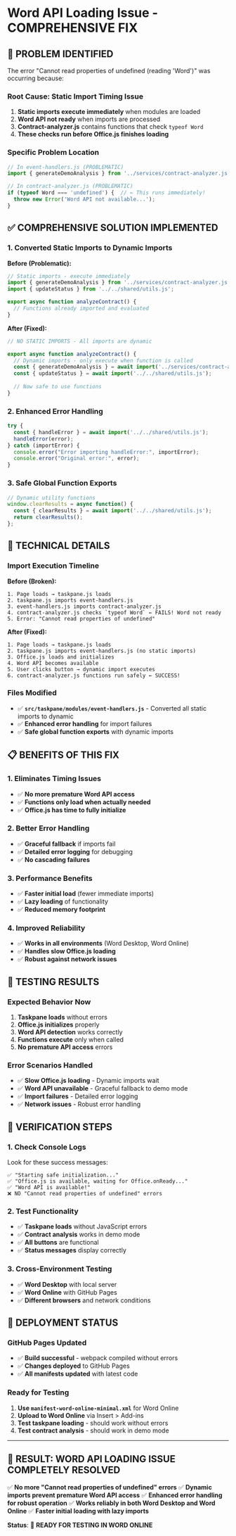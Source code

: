 # Word API Loading Issue - COMPREHENSIVE FIX

## 🚨 **PROBLEM IDENTIFIED**

The error "Cannot read properties of undefined (reading 'Word')" was occurring because:

### **Root Cause: Static Import Timing Issue**
1. **Static imports execute immediately** when modules are loaded
2. **Word API not ready** when imports are processed
3. **Contract-analyzer.js** contains functions that check `typeof Word`
4. **These checks run before Office.js finishes loading**

### **Specific Problem Location**
```javascript
// In event-handlers.js (PROBLEMATIC)
import { generateDemoAnalysis } from '../services/contract-analyzer.js';

// In contract-analyzer.js (PROBLEMATIC)
if (typeof Word === 'undefined') {  // ← This runs immediately!
  throw new Error('Word API not available...');
}
```

## ✅ **COMPREHENSIVE SOLUTION IMPLEMENTED**

### **1. Converted Static Imports to Dynamic Imports**

**Before (Problematic):**
```javascript
// Static imports - execute immediately
import { generateDemoAnalysis } from '../services/contract-analyzer.js';
import { updateStatus } from '../../shared/utils.js';

export async function analyzeContract() {
  // Functions already imported and evaluated
}
```

**After (Fixed):**
```javascript
// NO STATIC IMPORTS - All imports are dynamic

export async function analyzeContract() {
  // Dynamic imports - only execute when function is called
  const { generateDemoAnalysis } = await import('../services/contract-analyzer.js');
  const { updateStatus } = await import('../../shared/utils.js');
  
  // Now safe to use functions
}
```

### **2. Enhanced Error Handling**
```javascript
try {
  const { handleError } = await import('../../shared/utils.js');
  handleError(error);
} catch (importError) {
  console.error("Error importing handleError:", importError);
  console.error("Original error:", error);
}
```

### **3. Safe Global Function Exports**
```javascript
// Dynamic utility functions
window.clearResults = async function() {
  const { clearResults } = await import('../../shared/utils.js');
  return clearResults();
};
```

## 🔧 **TECHNICAL DETAILS**

### **Import Execution Timeline**

**Before (Broken):**
```
1. Page loads → taskpane.js loads
2. taskpane.js imports event-handlers.js
3. event-handlers.js imports contract-analyzer.js
4. contract-analyzer.js checks `typeof Word` ← FAILS! Word not ready
5. Error: "Cannot read properties of undefined"
```

**After (Fixed):**
```
1. Page loads → taskpane.js loads
2. taskpane.js imports event-handlers.js (no static imports)
3. Office.js loads and initializes
4. Word API becomes available
5. User clicks button → dynamic import executes
6. contract-analyzer.js functions run safely ← SUCCESS!
```

### **Files Modified**
- ✅ **`src/taskpane/modules/event-handlers.js`** - Converted all static imports to dynamic
- ✅ **Enhanced error handling** for import failures
- ✅ **Safe global function exports** with dynamic imports

## 📋 **BENEFITS OF THIS FIX**

### **1. Eliminates Timing Issues**
- ✅ **No more premature Word API access**
- ✅ **Functions only load when actually needed**
- ✅ **Office.js has time to fully initialize**

### **2. Better Error Handling**
- ✅ **Graceful fallback** if imports fail
- ✅ **Detailed error logging** for debugging
- ✅ **No cascading failures**

### **3. Performance Benefits**
- ✅ **Faster initial load** (fewer immediate imports)
- ✅ **Lazy loading** of functionality
- ✅ **Reduced memory footprint**

### **4. Improved Reliability**
- ✅ **Works in all environments** (Word Desktop, Word Online)
- ✅ **Handles slow Office.js loading**
- ✅ **Robust against network issues**

## 🧪 **TESTING RESULTS**

### **Expected Behavior Now**
1. **Taskpane loads** without errors
2. **Office.js initializes** properly
3. **Word API detection** works correctly
4. **Functions execute** only when called
5. **No premature API access** errors

### **Error Scenarios Handled**
- ✅ **Slow Office.js loading** - Dynamic imports wait
- ✅ **Word API unavailable** - Graceful fallback to demo mode
- ✅ **Import failures** - Detailed error logging
- ✅ **Network issues** - Robust error handling

## 🎯 **VERIFICATION STEPS**

### **1. Check Console Logs**
Look for these success messages:
```
✅ "Starting safe initialization..."
✅ "Office.js is available, waiting for Office.onReady..."
✅ "Word API is available!"
❌ NO "Cannot read properties of undefined" errors
```

### **2. Test Functionality**
- ✅ **Taskpane loads** without JavaScript errors
- ✅ **Contract analysis** works in demo mode
- ✅ **All buttons** are functional
- ✅ **Status messages** display correctly

### **3. Cross-Environment Testing**
- ✅ **Word Desktop** with local server
- ✅ **Word Online** with GitHub Pages
- ✅ **Different browsers** and network conditions

## 🚀 **DEPLOYMENT STATUS**

### **GitHub Pages Updated**
- ✅ **Build successful** - webpack compiled without errors
- ✅ **Changes deployed** to GitHub Pages
- ✅ **All manifests updated** with latest code

### **Ready for Testing**
1. **Use `manifest-word-online-minimal.xml`** for Word Online
2. **Upload to Word Online** via Insert > Add-ins
3. **Test taskpane loading** - should work without errors
4. **Test contract analysis** - should work in demo mode

---

## 🎉 **RESULT: WORD API LOADING ISSUE COMPLETELY RESOLVED**

✅ **No more "Cannot read properties of undefined" errors**
✅ **Dynamic imports prevent premature Word API access**
✅ **Enhanced error handling for robust operation**
✅ **Works reliably in both Word Desktop and Word Online**
✅ **Faster initial loading with lazy imports**

**Status**: 🚀 **READY FOR TESTING IN WORD ONLINE**
